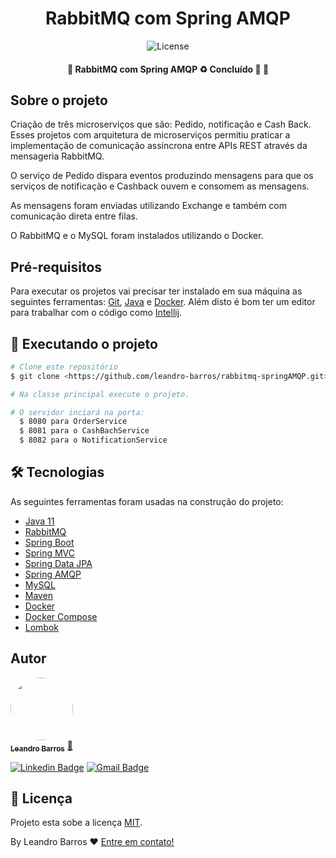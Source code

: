 <h1 style="text-align: center; font-weight: bold;">RabbitMQ com Spring AMQP</h1>

<p align="center">
  <img alt="License" src="https://img.shields.io/badge/license-MIT-brightgreen">
</p>

<h4 align="center"> 
	🚧  RabbitMQ com Spring AMQP ♻️ Concluído 🚀 🚧
</h4>

## Sobre o projeto

Criação de três microserviços que são: Pedido, notificação e Cash Back. 
Esses projetos com arquitetura de microserviços permitiu praticar a implementação de comunicação assíncrona entre APIs REST através da mensageria RabbitMQ.

O serviço de Pedido dispara eventos produzindo mensagens para que os serviços de notificação e Cashback ouvem e consomem as mensagens.

As mensagens foram enviadas utilizando Exchange e também com comunicação direta entre filas.

O RabbitMQ e o MySQL foram instalados utilizando o Docker.

## Pré-requisitos

Para executar os projetos vai precisar ter instalado em sua máquina as seguintes ferramentas:
[Git](https://git-scm.com), [Java](https://aws.amazon.com/pt/corretto/?filtered-posts.sort-by=item.additionalFields.createdDate&filtered-posts.sort-order=desc) e [Docker](https://docs.docker.com/desktop/install/windows-install/). 
Além disto é bom ter um editor para trabalhar com o código como [Intellij](https://www.jetbrains.com/pt-br/idea/).

## 🎲 Executando o projeto

```bash
# Clone este repositório
$ git clone <https://github.com/leandro-barros/rabbitmq-springAMQP.git>

# Na classe principal execute o projeto.

# O servidor inciará na porta:
  $ 8080 para OrderService
  $ 8081 para o CashBachService
  $ 8082 para o NotificationService
```

## 🛠 Tecnologias

As seguintes ferramentas foram usadas na construção do projeto:

- [Java 11]()
- [RabbitMQ]()
- [Spring Boot]()
- [Spring MVC]()
- [Spring Data JPA]()
- [Spring AMQP]()
- [MySQL]()
- [Maven]()
- [Docker]()
- [Docker Compose]()
- [Lombok]()

## Autor

<a href="https://www.linkedin.com/in/leandroebarros/">
   <img style="border-radius: 50%;" src="https://avatars.githubusercontent.com/u/13985064?v=4" width="100px;" alt=""/>
  <br />
  <sub><b>Leandro Barros</b></sub></a> <a href="https://www.linkedin.com/in/leandroebarros/" title="leandro">🚀
</a>

[![Linkedin Badge](https://img.shields.io/badge/-Leandro-blue?style=flat-square&logo=Linkedin&logoColor=white&link=https://www.linkedin.com/in/leandroebarros/)](https://www.linkedin.com/in/leandroebarros/) 
[![Gmail Badge](https://img.shields.io/badge/-leandroedbarros@gmail.com-c14438?style=flat-square&logo=Gmail&logoColor=white&link=mailto:leandroedbarros@gmail.com)](leandroedbarros@gmail.com)

## 📝 Licença

Projeto esta sobe a licença [MIT](./LICENSE).

By Leandro Barros ❤️  [Entre em contato!](https://www.linkedin.com/in/leandroebarros/)
